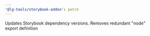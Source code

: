 ```yaml
---
'@lg-tools/storybook-addon': patch
---
```


Updates Storybook dependency versions. Removes redundant "node" export definition
